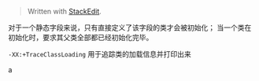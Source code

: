 


> Written with [StackEdit](https://stackedit.io/).

对于一个静态字段来说，只有直接定义了该字段的类才会被初始化；
当一个类在初始化时，要求其父类全部都已经初始化完毕。

`-XX:+TraceClassLoading` 用于追踪类的加载信息并打印出来

a
<!--stackedit_data:
eyJoaXN0b3J5IjpbLTE3NjQ1ODQ1MDgsMTA3NTExNTg1OV19
-->